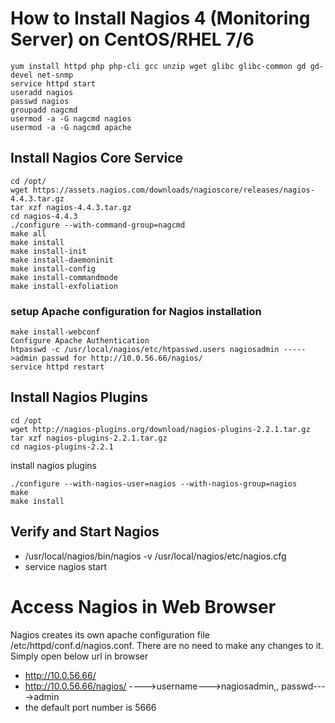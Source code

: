 # How to Install Nagios 4 (Monitoring Server) on CentOS/RHEL 7/6
```
yum install httpd php php-cli gcc unzip wget glibc glibc-common gd gd-devel net-snmp
service httpd start
useradd nagios
passwd nagios
groupadd nagcmd
usermod -a -G nagcmd nagios
usermod -a -G nagcmd apache
```
##  Install Nagios Core Service
```
cd /opt/
wget https://assets.nagios.com/downloads/nagioscore/releases/nagios-4.4.3.tar.gz
tar xzf nagios-4.4.3.tar.gz
cd nagios-4.4.3
./configure --with-command-group=nagcmd
make all
make install
make install-init
make install-daemoninit
make install-config
make install-commandmode
make install-exfoliation
```
###  setup Apache configuration for Nagios installation
```
make install-webconf
Configure Apache Authentication
htpasswd -c /usr/local/nagios/etc/htpasswd.users nagiosadmin ----->admin passwd for http://10.0.56.66/nagios/
service httpd restart
```
##  Install Nagios Plugins
```
cd /opt
wget http://nagios-plugins.org/download/nagios-plugins-2.2.1.tar.gz
tar xzf nagios-plugins-2.2.1.tar.gz
cd nagios-plugins-2.2.1
```
install nagios plugins
```
./configure --with-nagios-user=nagios --with-nagios-group=nagios
make
make install
```
## Verify and Start Nagios
- /usr/local/nagios/bin/nagios -v /usr/local/nagios/etc/nagios.cfg
- service nagios start
# Access Nagios in Web Browser

Nagios creates its own apache configuration file /etc/httpd/conf.d/nagios.conf. There are no need to make any changes to it. Simply open below url in browser
- http://10.0.56.66/
- http://10.0.56.66/nagios/   ---->username--->nagiosadmin,, passwd---->admin
- the default port number is 5666
